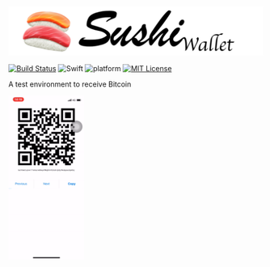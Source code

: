 ![SushiWallet](https://raw.githubusercontent.com/YutoMizutani/SushiWallet/master/pic/logo.png)

[![Build Status](https://app.bitrise.io/app/81a61f717330d1c7/status.svg?token=SI0eOnGMshsPRWtw7bcRtA&branch=master)](https://app.bitrise.io/app/81a61f717330d1c7)
![Swift](https://img.shields.io/badge/Swift-5.0-orange.svg)
![platform](https://img.shields.io/badge/platform-iOS-333333.svg)
[![MIT License](http://img.shields.io/badge/license-MIT-blue.svg?style=flat)](https://github.com/YutoMizutani/SushiWallet/blob/master/LICENSE)

A test environment to receive Bitcoin

<img src="https://raw.githubusercontent.com/YutoMizutani/SushiWallet/master/pic/out.gif" width="150">